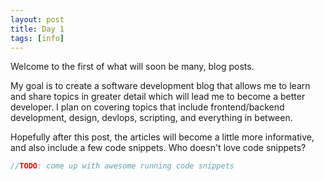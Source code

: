 ```yaml
---
layout: post
title: Day 1
tags: [info]
---
```


Welcome to the first of what will soon be many, blog posts.
 
My goal is to create a software development blog that allows me to learn and share topics in greater detail which will lead me to become a better developer. I plan on covering topics that include frontend/backend development, design, devlops, scripting, and everything in between.

Hopefully after this post, the articles will become a little more informative, and also include a few code snippets. Who doesn't love code snippets?

```java
//TODO: come up with awesome running code snippets
```